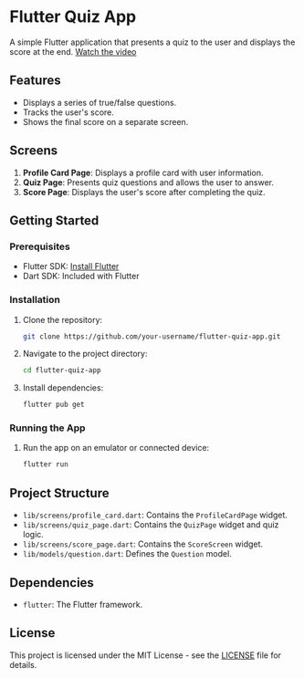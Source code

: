# Flutter Quiz App

A simple Flutter application that presents a quiz to the user and displays the score at the end.
[Watch the video](https://drive.google.com/file/d/1x9evlr5Yx0E75kX4BRzVDQ6-BKSwAgvZ/view?usp=sharing)

## Features

- Displays a series of true/false questions.
- Tracks the user's score.
- Shows the final score on a separate screen.

## Screens

1. **Profile Card Page**: Displays a profile card with user information.
2. **Quiz Page**: Presents quiz questions and allows the user to answer.
3. **Score Page**: Displays the user's score after completing the quiz.

## Getting Started

### Prerequisites

- Flutter SDK: [Install Flutter](https://flutter.dev/docs/get-started/install)
- Dart SDK: Included with Flutter

### Installation

1. Clone the repository:
    ```sh
    git clone https://github.com/your-username/flutter-quiz-app.git
    ```
2. Navigate to the project directory:
    ```sh
    cd flutter-quiz-app
    ```
3. Install dependencies:
    ```sh
    flutter pub get
    ```

### Running the App

1. Run the app on an emulator or connected device:
    ```sh
    flutter run
    ```

## Project Structure

- `lib/screens/profile_card.dart`: Contains the `ProfileCardPage` widget.
- `lib/screens/quiz_page.dart`: Contains the `QuizPage` widget and quiz logic.
- `lib/screens/score_page.dart`: Contains the `ScoreScreen` widget.
- `lib/models/question.dart`: Defines the `Question` model.

## Dependencies

- `flutter`: The Flutter framework.

## License

This project is licensed under the MIT License - see the [LICENSE](LICENSE) file for details.
